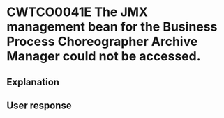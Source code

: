 # CWTCO0041E The JMX management bean for the Business Process Choreographer Archive Manager could not be accessed.

## Explanation

## User response